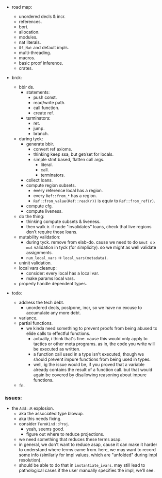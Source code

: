 
- road map:
    - unordered decls & incr.
    - references.
    - bori.
    - allocation.
    - modules.
    - nat literals.
    - `Of_Nat` and default impls.
    - multi-threading.
    - macros.
    - basic proof inference.
    - crates.


- brck:
    - bbir ds.
        - statements:
            - push const.
            - read/write path.
            - call function.
            - create ref.
        - terminators:
            - ret.
            - jump.
            - branch.
    - during tyck:
        - generate bbir.
            - convert ref axioms.
            - thinking keep ssa, but get/set for locals.
            - simple stmt based, flatten call args.
                - literal.
                - call.
                - terminators.
        - collect loans.
        - compute region subsets.
            - every reference local has a region.
            - every `Ref::from_*` has a region.
            - `Ref::from_value(Ref::read(r))` is equiv to `Ref::from_ref(r)`.
        - compute cfg.
        - compute liveness.
    - do the thing:
        - thinking compute subsets & liveness.
        - then walk ir. if node "invalidates" loans,
          check that live regions don't require those loans.
    - mutability validation:
        - during tyck. remove from elab-do.
          cause we need to do `&mut x` `x mut` validation in tyck (for simplicity).
          so we might as well validate assignments.
        - `num_local_vars` -> `local_vars(metadata)`.
    - uninit validation.
    - local vars cleanup:
        - consider: every local has a local var.
        - make params local vars.
    - properly handle dependent types.

- todo:
    - address the tech debt.
        - unordered decls, postpone, incr, so we have no excuse to accumulate any more debt.
    - variance.
    - partial functions.
        - we kinda need something to prevent proofs from
          being abused to elide calls to effectful functions.
            - actually, i think that's fine. cause this would only apply
              to tactics or other meta programs.
              as in, the code you write will be executed as written.
            - a function call used in a type isn't executed,
              though we should prevent impure functions from being used
              in types.
            - well, ig the issue would be, if you proved that a variable
              already contains the result of a function call.
              but that would again be covered by disallowing reasoning
              about impure functions.
    - `fn`.


### issues:

- the `Add::R` explosion.
    - aka the associated type blowup.
    - aka this needs fixing.
    - consider `TermKind::Proj`.
        - yeah, seems good.
        - figure out where to reduce projections.
    - we need something that reduces these terms asap.
    - in general, we don't want to reduce asap, cause it can make it harder
      to understand where terms came from.
      here, we may want to record some info (similarly for impl values,
      which are "unfolded" during impl resolution).
    - should be able to do that in `instantiate_ivars`. may still lead to
      pathological cases if the user manually specifies the impl, we'll see.


